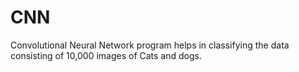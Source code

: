 # CNN
Convolutional Neural Network program helps in classifying the data consisting of 10,000 images of Cats and dogs.
